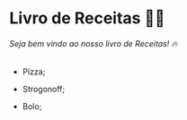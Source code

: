 # Livro de Receitas :man_cook:

###### Seja bem vindo ao nosso livro de Receitas! :fire:

- Pizza;

- Strogonoff;

- Bolo;

  
